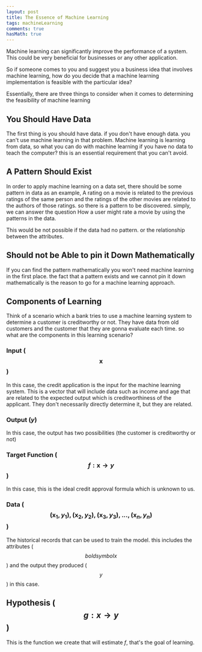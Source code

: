 ```yaml
---
layout: post
title: The Essence of Machine Learning
tags: machineLearning
comments: true
hasMath: true
---
```


Machine learning can significantly improve the performance of a system. This could be very beneficial for businesses or any other application.

So if someone comes to you and suggest you a business idea that involves machine learning, how do you decide that a machine learning implementation is feasible with the particular idea?

Essentially, there are three things to consider when it comes to determining the feasibility of machine learning


## You Should Have Data

The first thing is you should have data. if you don't have enough data. you can't use machine learning in that problem. Machine learning is learning from data, so what you can do with machine learning if you have no data to teach the computer? this is an essential requirement that you can't avoid.


## A Pattern Should Exist

In order to apply machine learning on a data set, there should be some pattern in data as an example, A rating on a movie is related to the previous ratings of the same person and the ratings of the other movies are related to the authors of those ratings. so there is a pattern to be discovered. simply, we can answer the question How a user might rate a movie by using the patterns in the data.

This would be not possible if the data had no pattern. or the relationship between the attributes.


## Should not be Able to  pin it Down Mathematically

If you can find the pattern mathematically you won't need machine learning in the first place. the fact that a pattern exists and we cannot pin it down mathematically is the reason to go for a machine learning approach.


## Components of Learning

Think of a scenario which a bank tries to use a machine learning system to determine a customer is creditworthy or not. They have data from old customers and the customer that they are gonna evaluate each time. so what are the components in this learning scenario?

### Input ($$\boldsymbol{x}$$)

In this case, the credit application is the input for the machine learning system. This is a vector that will include data such as income and age that are related to the expected output which is creditworthiness of the applicant. They don't necessarily directly determine it,  but they are related.

### Output (*y*)

In this case, the output has two possibilities (the customer is creditworthy or not)

### Target Function ($$f : \boldsymbol{x}  \rightarrow  y$$)

In this case, this is the ideal credit approval formula which is unknown to us.

### Data ($$(\boldsymbol{x}_1, y_{1}), (\boldsymbol{x}_2, y_{2}), (\boldsymbol{x}_3, y_{3}), ... , (\boldsymbol{x}_n, y_{n})$$)

The historical records that can be used to train the model. this includes the attributes ($$boldsymbol{x}$$) and the output they produced ($$y$$) in this case.


## Hypothesis ($$g: x \rightarrow y$$)

This is the function we create that will estimate *f*, that's the goal of learning.
